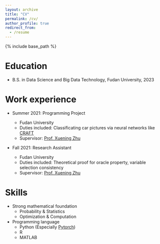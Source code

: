 ```yaml
---
layout: archive
title: "CV"
permalink: /cv/
author_profile: true
redirect_from:
  - /resume
---
```


{% include base_path %}

Education
======
* B.S. in Data Science and Big Data Technology, Fudan University, 2023


Work experience
======
* Summer 2021: Programming Project
  * Fudan University
  * Duties included: Classificating car pictures via neural networks like [CRAFT](https://github.com/clovaai/CRAFT-pytorch)
  * Supervisor: [Prof. Xuening Zhu](https://xueningzhu.github.io)

* Fall 2021: Research Assistant
  * Fudan University
  * Duties included: Theoretical proof for oracle property, variable selection consistency
  * Supervisor: [Prof. Xuening Zhu](https://xueningzhu.github.io)
  
Skills
======
* Strong mathematical foundation
  * Probability & Statistics
  * Optimization & Computation
* Programming language
  * Python (Especially [Pytorch](https://pytorch.org))
  * R
  * MATLAB

